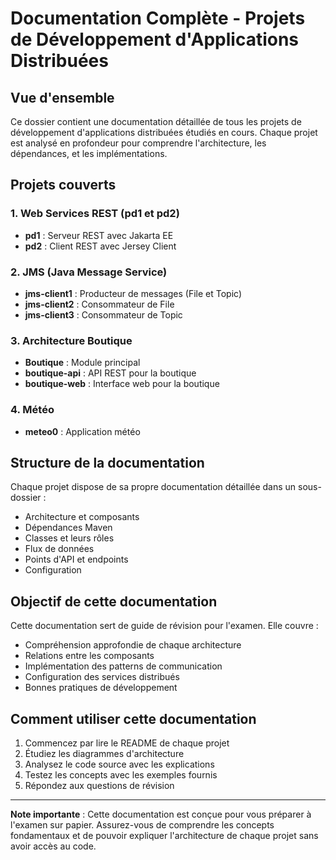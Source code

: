 # Documentation Complète - Projets de Développement d'Applications Distribuées

## Vue d'ensemble

Ce dossier contient une documentation détaillée de tous les projets de développement d'applications distribuées étudiés en cours. Chaque projet est analysé en profondeur pour comprendre l'architecture, les dépendances, et les implémentations.

## Projets couverts

### 1. **Web Services REST (pd1 et pd2)**
- **pd1** : Serveur REST avec Jakarta EE
- **pd2** : Client REST avec Jersey Client

### 2. **JMS (Java Message Service)**
- **jms-client1** : Producteur de messages (File et Topic)
- **jms-client2** : Consommateur de File
- **jms-client3** : Consommateur de Topic

### 3. **Architecture Boutique**
- **Boutique** : Module principal
- **boutique-api** : API REST pour la boutique
- **boutique-web** : Interface web pour la boutique

### 4. **Météo**
- **meteo0** : Application météo

## Structure de la documentation

Chaque projet dispose de sa propre documentation détaillée dans un sous-dossier :
- Architecture et composants
- Dépendances Maven
- Classes et leurs rôles
- Flux de données
- Points d'API et endpoints
- Configuration

## Objectif de cette documentation

Cette documentation sert de guide de révision pour l'examen. Elle couvre :
- Compréhension approfondie de chaque architecture
- Relations entre les composants
- Implémentation des patterns de communication
- Configuration des services distribués
- Bonnes pratiques de développement

## Comment utiliser cette documentation

1. Commencez par lire le README de chaque projet
2. Étudiez les diagrammes d'architecture
3. Analysez le code source avec les explications
4. Testez les concepts avec les exemples fournis
5. Répondez aux questions de révision

---

**Note importante** : Cette documentation est conçue pour vous préparer à l'examen sur papier. Assurez-vous de comprendre les concepts fondamentaux et de pouvoir expliquer l'architecture de chaque projet sans avoir accès au code. 